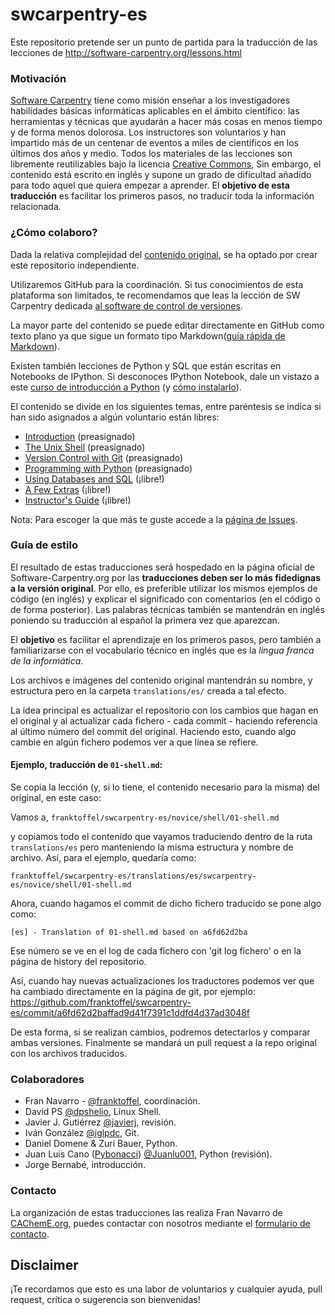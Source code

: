 swcarpentry-es
==============

Este repositorio pretende ser un punto de partida para la traducción de las lecciones de http://software-carpentry.org/lessons.html

### Motivación

[Software Carpentry](http://software-carpentry.org/) tiene como misión enseñar a los investigadores habilidades básicas informáticas aplicables en el ámbito científico: las herramientas y técnicas que ayudarán a hacer más cosas en menos tiempo y de forma menos dolorosa. Los instructores son voluntarios y han impartido más de un centenar de eventos a miles de científicos en los últimos dos años y medio. Todos los materiales de las lecciones son libremente reutilizables bajo la licencia [Creative Commons](http://creativecommons.org/licenses/by/3.0/es/deed.es),
Sin embargo, el contenido está escrito en inglés y supone un grado de dificultad añadido para todo aquel que quiera empezar a aprender. El **objetivo de esta traducción** es facilitar los primeros pasos, no traducir toda la información relacionada.

### ¿Cómo colaboro?

Dada la relativa complejidad del [contenido original](https://github.com/swcarpentry/bc), se ha optado por crear este repositorio independiente.

Utilizaremos GitHub para la coordinación. Si tus conocimientos de esta plataforma son limitados, te recomendamos que leas la lección de SW Carpentry dedicada [al software de control de versiones](http://software-carpentry.org/v5/novice/git/index.html).

La mayor parte del contenido se puede editar directamente en GitHub como texto plano ya que sigue un formato tipo Markdown([guía rápida de Markdown](https://github.com/adam-p/markdown-here/wiki/Markdown-Cheatsheet)).

Existen también lecciones de Python y SQL que están escritas en Notebooks de IPython. Si desconoces IPython Notebook, dale un vistazo a este [curso de introducción a Python](http://cacheme.org/curso-online-python-cientifico-ingenieros/) (y [cómo instalarlo](http://cacheme.org/curso-online-python-cientifico-ingenieros/)).

El contenido se divide en los siguientes temas, entre paréntesis se indica si han sido asignados a algún voluntario están libres:

* [Introduction](http://software-carpentry.org/v5/intro.html) (preasignado)
*	[The Unix Shell](http://software-carpentry.org/v5/novice/shell/index.html)  (preasignado)
*	[Version Control with Git](http://software-carpentry.org/v5/novice/git/index.html)  (preasignado)
*	[Programming with Python](http://software-carpentry.org/v5/novice/python/index.html) (preasignado)
*	[Using Databases and SQL](http://software-carpentry.org/v5/novice/sql/index.html) (¡libre!)
*	[A Few Extras](http://software-carpentry.org/v5/novice/extras/index.html) (¡libre!)
*	[Instructor's Guide](http://software-carpentry.org/v5/novice/teaching/index.html) (¡libre!)

Nota: Para escoger la que más te guste accede a la [página de Issues](https://github.com/franktoffel/swcarpentry-es/issues?state=open).

###  Guía de estilo

El resultado de estas traducciones será hospedado en la página oficial de Software-Carpentry.org por las **traducciones deben ser lo más fidedignas a la versión original**. Por ello, es preferible utilizar los mismos ejemplos de código (en inglés) y explicar el significado con comentarios (en el código o de forma posterior). Las palabras técnicas también se mantendrán en inglés poniendo su traducción al español la primera vez que aparezcan.

El **objetivo** es facilitar el aprendizaje en los primeros pasos, pero también a familiarizarse con el vocabulario técnico en inglés que es la *lingua franca de la informática*. 

Los archivos e imágenes del contenido original mantendrán su nombre, y estructura pero en la carpeta `translations/es/` creada a tal efecto.

La idea principal es actualizar el repositorio con los cambios que hagan en el original y al actualizar cada fichero - cada commit - haciendo referencia al último número del commit del original.
Haciendo esto, cuando algo cambie en algún fichero podemos ver a que línea se refiere.

#### Ejemplo, traducción de `01-shell.md`:

Se copia la lección (y, si lo tiene, el contenido necesario para la misma) del original, en este caso:

Vamos a,
`franktoffel/swcarpentry-es/novice/shell/01-shell.md`

y copiamos todo el contenido que vayamos traduciendo dentro de la ruta `translations/es` pero manteniendo la misma estructura y nombre de archivo. Así, para el ejemplo, quedaría como:

`franktoffel/swcarpentry-es/translations/es/swcarpentry-es/novice/shell/01-shell.md` 

Ahora, cuando hagamos el commit de dicho fichero traducido se pone algo como:

`[es] - Translation of 01-shell.md based on a6fd62d2ba`

Ese número se ve en el log de cada fichero con 'git log fichero' o en la página de history del repositorio.

Así, cuando hay nuevas actualizaciones los traductores podemos ver que ha cambiado directamente en la página de git, por ejemplo:
https://github.com/franktoffel/swcarpentry-es/commit/a6fd62d2baffad9d41f7391c1ddfd4d37ad3048f

De esta forma, si se realizan cambios, podremos detectarlos y comparar ambas versiones. Finalmente se mandará un pull request a la repo original con los archivos traducidos.

### Colaboradores

* Fran Navarro - [@franktoffel](https://github.com/franktoffel), coordinación.
* David PS [@dpshelio](https://github.com/dpshelio), Linux Shell.
* Javier J. Gutiérrez [@javierj](https://github.com/javierj), revisión.
* Iván González [@iglpdc](https://github.com/iglpdc), Git.
* Daniel Domene & Zuri Bauer, Python.
* Juan Luis Cano ([Pybonacci](http://pybonacci.wordpress.com)) [@Juanlu001](https://github.com/Juanlu001), Python (revisión).
* Jorge Bernabé, introducción.

###  Contacto

La organización de estas traducciones las realiza Fran Navarro de [CAChemE.org](http://cacheme.org), puedes contactar con nosotros mediante el [formulario de contacto](http://cacheme.org/contacto/).

Disclaimer
---------
¡Te recordamos que esto es una labor de voluntarios y cualquier ayuda, pull request, crítica o sugerencia son bienvenidas! 
